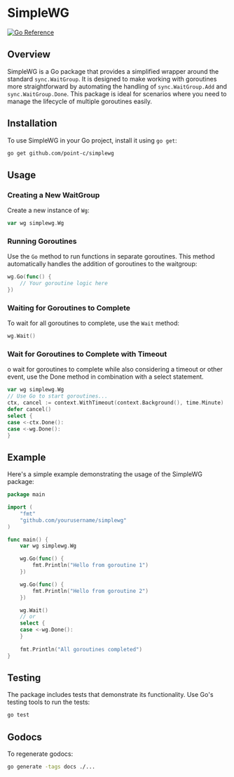 # SimpleWG

[![Go Reference](https://img.shields.io/badge/godoc-reference-%23007d9c.svg)](https://point-c.github.io/simplewg)

## Overview
SimpleWG is a Go package that provides a simplified wrapper around the standard `sync.WaitGroup`. It is designed to make working with goroutines more straightforward by automating the handling of `sync.WaitGroup.Add` and `sync.WaitGroup.Done`. This package is ideal for scenarios where you need to manage the lifecycle of multiple goroutines easily.

## Installation

To use SimpleWG in your Go project, install it using `go get`:

```bash
go get github.com/point-c/simplewg
```

## Usage

### Creating a New WaitGroup

Create a new instance of `Wg`:

```go
var wg simplewg.Wg
```

### Running Goroutines

Use the `Go` method to run functions in separate goroutines. This method automatically handles the addition of goroutines to the waitgroup:

```go
wg.Go(func() {
    // Your goroutine logic here
})
```

### Waiting for Goroutines to Complete

To wait for all goroutines to complete, use the `Wait` method:

```go
wg.Wait()
```

### Wait for Goroutines to Complete with Timeout

o wait for goroutines to complete while also considering a timeout or other event, use the Done method in combination with a select statement.

```go
var wg simplewg.Wg
// Use Go to start goroutines...
ctx, cancel := context.WithTimeout(context.Background(), time.Minute)
defer cancel()
select {
case <-ctx.Done():
case <-wg.Done():
}
```

## Example

Here's a simple example demonstrating the usage of the SimpleWG package:

```go
package main

import (
    "fmt"
    "github.com/yourusername/simplewg"
)

func main() {
    var wg simplewg.Wg

    wg.Go(func() {
        fmt.Println("Hello from goroutine 1")
    })

    wg.Go(func() {
        fmt.Println("Hello from goroutine 2")
    })

    wg.Wait()
    // or
    select {
    case <-wg.Done():
    }
	
    fmt.Println("All goroutines completed")
}
```

## Testing

The package includes tests that demonstrate its functionality. Use Go's testing tools to run the tests:

```bash
go test
```

## Godocs

To regenerate godocs:

```bash
go generate -tags docs ./...
```